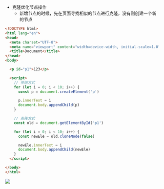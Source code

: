 - 克隆优化节点操作
  - 新增节点的时候，先在页面寻找相似的节点进行克隆，没有则创建一个新的节点

```html
<!DOCTYPE html>
<html lang="en">
<head>
  <meta charset="UTF-8">
  <meta name="viewport" content="width=device-width, initial-scale=1.0">
  <title>Document</title>
</head>
<body>

  <p id="p1">123</p>

  <script>
    // 传统方式
    for (let i = 0; i < 10; i++) {
      const p = document.createElement('p')

      p.innerText = i
      document.body.appendChild(p)
    }

    // 克隆方式
    const old = document.getElementById('p1')

    for (let i = 0; i < 10; i++) {
      const newEle = old.cloneNode(false)

      newEle.innerText = i
      document.body.appendChild(newEle)
    }
  </script>

</body>
</html>

```

![](https://dd-ss.oss-cn-guangzhou.aliyuncs.com/20210125105845.png)

